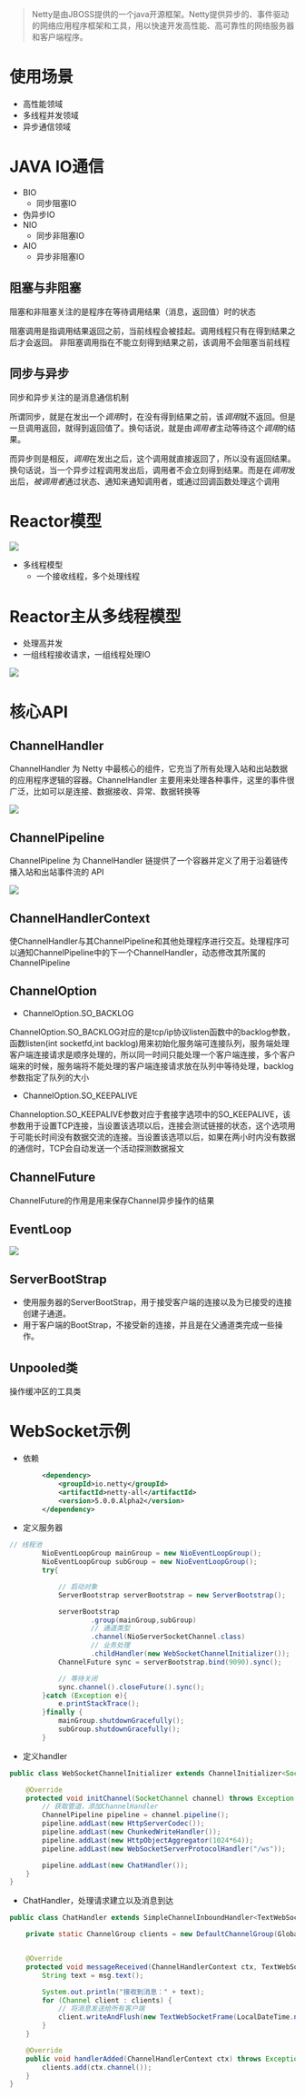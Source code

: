 >Netty是由JBOSS提供的一个java开源框架。Netty提供异步的、事件驱动的网络应用程序框架和工具，用以快速开发高性能、高可靠性的网络服务器和客户端程序。

# 使用场景

- 高性能领域
- 多线程并发领域    
- 异步通信领域

# JAVA IO通信

- BIO
  - 同步阻塞IO
- 伪异步IO
- NIO
  - 同步非阻塞IO
- AIO
  - 异步非阻塞IO

## 阻塞与非阻塞

阻塞和非阻塞关注的是程序在等待调用结果（消息，返回值）时的状态

阻塞调用是指调用结果返回之前，当前线程会被挂起。调用线程只有在得到结果之后才会返回。
非阻塞调用指在不能立刻得到结果之前，该调用不会阻塞当前线程

## 同步与异步

同步和异步关注的是消息通信机制 

所谓同步，就是在发出一个*调用*时，在没有得到结果之前，该*调用*就不返回。但是一旦调用返回，就得到返回值了。换句话说，就是由*调用者*主动等待这个*调用*的结果。

而异步则是相反，*调用*在发出之后，这个调用就直接返回了，所以没有返回结果。换句话说，当一个异步过程调用发出后，调用者不会立刻得到结果。而是在*调用*发出后，*被调用者*通过状态、通知来通知调用者，或通过回调函数处理这个调用

# Reactor模型

![](https://user-gold-cdn.xitu.io/2018/7/11/164874093c4d67ab?imageView2/0/w/1280/h/960/format/webp/ignore-error/1)

- 多线程模型
  - 一个接收线程，多个处理线程

# Reactor主从多线程模型

- 处理高并发
- 一组线程接收请求，一组线程处理IO

![](https://images2015.cnblogs.com/blog/562880/201612/562880-20161210205346726-1115531540.png)

# 核心API

## ChannelHandler

ChannelHandler 为 Netty 中最核心的组件，它充当了所有处理入站和出站数据的应用程序逻辑的容器。ChannelHandler 主要用来处理各种事件，这里的事件很广泛，比如可以是连接、数据接收、异常、数据转换等

![](https://img2018.cnblogs.com/blog/1322310/201812/1322310-20181220211548971-1386097414.png)

## ChannelPipeline

ChannelPipeline 为 ChannelHandler 链提供了一个容器并定义了用于沿着链传播入站和出站事件流的 API

![](https://img-blog.csdn.net/20160504161903129?watermark/2/text/aHR0cDovL2Jsb2cuY3Nkbi5uZXQv/font/5a6L5L2T/fontsize/400/fill/I0JBQkFCMA==/dissolve/70/gravity/Center)


## ChannelHandlerContext

使ChannelHandler与其ChannelPipeline和其他处理程序进行交互。处理程序可以通知ChannelPipeline中的下一个ChannelHandler，动态修改其所属的ChannelPipeline

## ChannelOption

- ChannelOption.SO_BACKLOG

ChannelOption.SO_BACKLOG对应的是tcp/ip协议listen函数中的backlog参数，函数listen(int socketfd,int backlog)用来初始化服务端可连接队列，服务端处理客户端连接请求是顺序处理的，所以同一时间只能处理一个客户端连接，多个客户端来的时候，服务端将不能处理的客户端连接请求放在队列中等待处理，backlog参数指定了队列的大小

- ChannelOption.SO_KEEPALIVE

Channeloption.SO_KEEPALIVE参数对应于套接字选项中的SO_KEEPALIVE，该参数用于设置TCP连接，当设置该选项以后，连接会测试链接的状态，这个选项用于可能长时间没有数据交流的连接。当设置该选项以后，如果在两小时内没有数据的通信时，TCP会自动发送一个活动探测数据报文

## ChannelFuture

ChannelFuture的作用是用来保存Channel异步操作的结果

## EventLoop

![](https://upload-images.jianshu.io/upload_images/7853175-16eb7a864ce8ea55.png?imageMogr2/auto-orient/strip|imageView2/2/w/1200/format/webp)

## ServerBootStrap

- 使用服务器的ServerBootStrap，用于接受客户端的连接以及为已接受的连接创建子通道。
- 用于客户端的BootStrap，不接受新的连接，并且是在父通道类完成一些操作。

## Unpooled类

操作缓冲区的工具类




# WebSocket示例

- 依赖

```xml
        <dependency>
            <groupId>io.netty</groupId>
            <artifactId>netty-all</artifactId>
            <version>5.0.0.Alpha2</version>
        </dependency>
```

- 定义服务器

```java
// 线程池
        NioEventLoopGroup mainGroup = new NioEventLoopGroup();
        NioEventLoopGroup subGroup = new NioEventLoopGroup();
        try{

            // 启动对象
            ServerBootstrap serverBootstrap = new ServerBootstrap();

            serverBootstrap
                    .group(mainGroup,subGroup)
                    // 通道类型
                    .channel(NioServerSocketChannel.class)
                    // 业务处理
                    .childHandler(new WebSocketChannelInitializer());
            ChannelFuture sync = serverBootstrap.bind(9090).sync();

            // 等待关闭
            sync.channel().closeFuture().sync();
        }catch (Exception e){
            e.printStackTrace();
        }finally {
            mainGroup.shutdownGracefully();
            subGroup.shutdownGracefully();
        }
```

- 定义handler

```java
public class WebSocketChannelInitializer extends ChannelInitializer<SocketChannel> {

    @Override
    protected void initChannel(SocketChannel channel) throws Exception {
        // 获取管道，添加ChannelHandler
        ChannelPipeline pipeline = channel.pipeline();
        pipeline.addLast(new HttpServerCodec());
        pipeline.addLast(new ChunkedWriteHandler());
        pipeline.addLast(new HttpObjectAggregator(1024*64));
        pipeline.addLast(new WebSocketServerProtocolHandler("/ws"));

        pipeline.addLast(new ChatHandler());
    }
}
```

- ChatHandler，处理请求建立以及消息到达

```java
public class ChatHandler extends SimpleChannelInboundHandler<TextWebSocketFrame> {

    private static ChannelGroup clients = new DefaultChannelGroup(GlobalEventExecutor.INSTANCE);


    @Override
    protected void messageReceived(ChannelHandlerContext ctx, TextWebSocketFrame msg) throws Exception {
        String text = msg.text();

        System.out.println("接收到消息：" + text);
        for (Channel client : clients) {
            // 将消息发送给所有客户端
            client.writeAndFlush(new TextWebSocketFrame(LocalDateTime.now() + "---" + text));
        }
    }

    @Override
    public void handlerAdded(ChannelHandlerContext ctx) throws Exception {
        clients.add(ctx.channel());
    }
}
```
